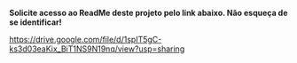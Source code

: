 **Solicite acesso ao ReadMe deste projeto pelo link abaixo. Não esqueça de se identificar!**

https://drive.google.com/file/d/1spIT5gC-ks3d03eaKix_BiT1NS9N19nq/view?usp=sharing
